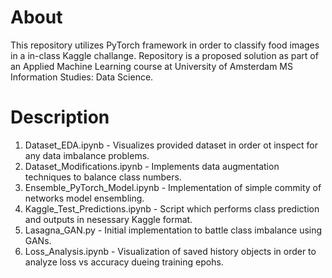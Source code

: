 # About 
This repository utilizes PyTorch framework in order to classify food images in a in-class Kaggle challange.
Repository is a proposed solution as part of an Applied Machine Learning course at University of Amsterdam MS Information Studies: Data Science.

# Description
1. Dataset_EDA.ipynb - Visualizes provided dataset in order ot inspect for any data imbalance problems.
2. Dataset_Modifications.ipynb - Implements data augmentation techniques to balance class numbers.
3. Ensemble_PyTorch_Model.ipynb - Implementation of simple commity of networks model ensembling.
4. Kaggle_Test_Predictions.ipynb - Script which performs class prediction and outputs in nesessary Kaggle format.
5. Lasagna_GAN.py - Initial implementation to battle class imbalance using GANs.
6. Loss_Analysis.ipynb - Visualization of saved history objects in order to analyze loss vs accuracy dueing training epohs.
